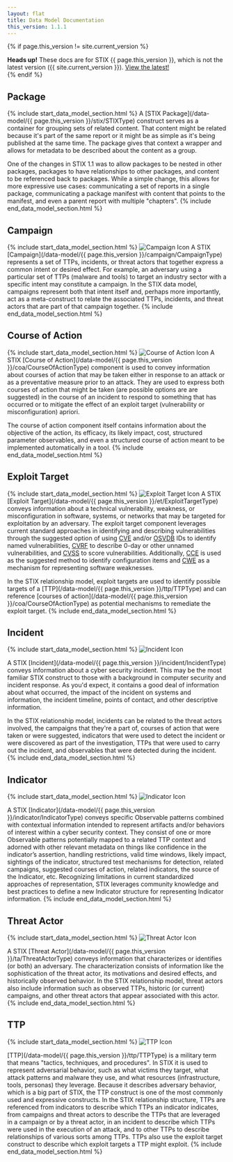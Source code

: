 ```yaml
---
layout: flat
title: Data Model Documentation
this_version: 1.1.1
---
```


<link href="/css/data_model.css" rel="stylesheet"/>

{% if page.this_version != site.current_version %}
<div class="alert alert-danger bs-alert-old-docs">
  <strong>Heads up!</strong> These docs are for STIX {{ page.this_version }}, which is not the latest version ({{ site.current_version }}). <a href="/data-model/{{ site.current_version }}">View the latest!</a>
</div>
{% endif %}

## Package
{% include start_data_model_section.html %}
A [STIX Package](/data-model/{{ page.this_version }}/stix/STIXType) construct serves as a container for grouping sets of related content. That content might be related because it's part of the same report or it might be as simple as it's being published at the same time. The package gives that context a wrapper and allows for metadata to be described about the content as a group.

One of the changes in STIX 1.1 was to allow packages to be nested in other packages, packages to have relationships to other packages, and content to be referenced back to packages. While a simple change, this allows for more expressive use cases: communicating a set of reports in a single package, communicating a package manifest with content that points to the manifest, and even a parent report with multiple "chapters".
{% include end_data_model_section.html %}
## Campaign
{% include start_data_model_section.html %}
<img src="/images/Campaign.png" class="component-img" alt="Campaign Icon" />
A STIX [Campaign](/data-model/{{ page.this_version }}/campaign/CampaignType) represents a set of TTPs, incidents, or threat actors that together express a common intent or desired effect. For example, an adversary using a particular set of TTPs (malware and tools) to target an industry sector with a specific intent may constitute a campaign. In the STIX data model, campaigns represent both that intent itself and, perhaps more importantly, act as a meta-construct to relate the associated TTPs, incidents, and threat actors that are part of that campaign together.
{% include end_data_model_section.html %}


## Course of Action
{% include start_data_model_section.html %}
<img src="/images/Course of Action.png" class="component-img" alt="Course of Action Icon" />
A STIX [Course of Action](/data-model/{{ page.this_version }}/coa/CourseOfActionType) component is used to convey information about courses of action that may be taken either in response to an attack or as a preventative measure prior to an attack. They are used to express both courses of action that might be taken (are possible options are are suggested) in the course of an incident to respond to something that has occurred or to mitigate the effect of an exploit target (vulnerability or misconfiguration) apriori.

The course of action component itself contains information about the objective of the action, its efficacy, its likely impact, cost, structured parameter observables, and even a structured course of action meant to be implemented automatically in a tool.
{% include end_data_model_section.html %}


## Exploit Target
{% include start_data_model_section.html %}
<img src="/images/Exploit Target.png" class="component-img" alt="Exploit Target Icon" />
A STIX [Exploit Target](/data-model/{{ page.this_version }}/et/ExploitTargetType) conveys information about a technical vulnerability, weakness, or misconfiguration in software, systems, or networks that may be targeted for exploitation by an adversary. The exploit target component leverages current standard approaches in identifying and describing vulnerabilities through the suggested option of using [CVE](http://cve.mitre.org) and/or [OSVDB](http://osvdb.org) IDs to identify named vulnerabilities, [CVRF](http://icasi.org/cvrf-1.1) to describe 0-day or other unnamed vulnerabilities, and [CVSS](http://www.first.org/cvss‎) to score vulnerabilities. Additionally, [CCE](http://cce.mitre.org) is used as the suggested method to identify configuration items and [CWE](http://cwe.mitre.org) as a mechanism for representing software weaknesses.

In the STIX relationship model, exploit targets are used to identify possible targets of a [TTP](/data-model/{{ page.this_version }}/ttp/TTPType) and can reference [courses of action](/data-model/{{ page.this_version }}/coa/CourseOfActionType) as potential mechanisms to remediate the exploit target.
{% include end_data_model_section.html %}


## Incident
{% include start_data_model_section.html %}
<img src="/images/Incident.png" class="component-img" alt="Incident Icon" />

A STIX [Incident](/data-model/{{ page.this_version }}/incident/IncidentType) conveys information about a cyber security incident. This may be the most familiar STIX construct to those with a background in computer security and incident response. As you'd expect, it contains a good deal of information about what occurred, the impact of the incident on systems and information, the incident timeline, points of contact, and other descriptive information.

In the STIX relationship model, incidents can be related to the threat actors involved, the campaigns that they're a part of, courses of action that were taken or were suggested, indicators that were used to detect the incident or were discovered as part of the investigation, TTPs that were used to carry out the incident, and observables that were detected during the incident.
{% include end_data_model_section.html %}


## Indicator
{% include start_data_model_section.html %}
<img src="/images/Indicator.png" class="component-img" alt="Indicator Icon" />

A STIX [Indicator](/data-model/{{ page.this_version }}/indicator/IndicatorType) conveys specific Observable patterns combined with contextual information intended to represent artifacts and/or behaviors of interest within a cyber security context. They consist of one or more Observable patterns potentially mapped to a related TTP context and adorned with other relevant metadata on things like confidence in the indicator’s assertion, handling restrictions, valid time windows, likely impact, sightings of the indicator, structured test mechanisms for detection, related campaigns, suggested courses of action, related indicators, the source of the Indicator, etc. Recognizing limitations in current standardized approaches of representation, STIX leverages community knowledge and best practices to define a new Indicator structure for representing Indicator information. 
{% include end_data_model_section.html %}



## Threat Actor
{% include start_data_model_section.html %}
<img src="/images/Threat Actor.png" class="component-img" alt="Threat Actor Icon" />

A STIX [Threat Actor](/data-model/{{ page.this_version }}/ta/ThreatActorType) conveys information that characterizes or identifies (or both) an adversary. The characterization consists of information like the sophistication of the threat actor, its motivations and desired effects, and historically observed behavior. In the STIX relationship model, threat actors also include information such as observed TTPs, historic (or current) campaigns, and other threat actors that appear associated with this actor.
{% include end_data_model_section.html %}


## TTP
{% include start_data_model_section.html %}
<img src="/images/TTP.png" class="component-img" alt="TTP Icon" />

[TTP](/data-model/{{ page.this_version }}/ttp/TTPType) is a military term that means "tactics, techniques, and procedures". In STIX it is used to represent adversarial behavior, such as what victims they target, what attack patterns and malware they use, and what resources (infrastructure, tools, personas) they leverage. Because it describes adversary behavior, which is a big part of STIX, the TTP construct is one of the most commonly used and expressive constructs. In the STIX relationship structure, TTPs are referenced from indicators to describe which TTPs an indicator indicates, from campaigns and threat actors to describe the TTPs that are leveraged in a campaign or by a threat actor, in an incident to describe which TTPs were used in the execution of an attack, and to other TTPs to describe relationships of various sorts among TTPs. TTPs also use the exploit target construct to describe which exploit targets a TTP might exploit.
{% include end_data_model_section.html %}